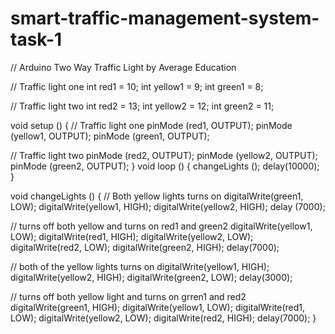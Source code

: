 # smart-traffic-management-system-task-1

// Arduino Two Way Traffic Light by Average Education

// Traffic light one
int red1 = 10;
int yellow1 = 9;
int green1 = 8;

// Traffic light two
int red2 = 13;
int yellow2 = 12;
int green2 = 11;

void setup () {
// Traffic light one
pinMode (red1, OUTPUT);
pinMode (yellow1, OUTPUT);
pinMode (green1, OUTPUT);

// Traffic light two
pinMode (red2, OUTPUT);
pinMode (yellow2, OUTPUT);
pinMode (green2, OUTPUT);
}
void loop () {
changeLights ();
delay(10000);
}

void changeLights () {
// Both yellow lights turns on
digitalWrite(green1, LOW);
digitalWrite(yellow1, HIGH);
digitalWrite(yellow2, HIGH);
delay (7000);

// turns off both yellow and turns on red1 and green2
digitalWrite(yellow1, LOW);
digitalWrite(red1, HIGH);
digitalWrite(yellow2, LOW);
digitalWrite(red2, LOW);
digitalWrite(green2, HIGH);
delay(7000);

// both of the yellow lights turns on 
digitalWrite(yellow1, HIGH);
digitalWrite(yellow2, HIGH);
digitalWrite(green2, LOW);
delay(3000);

// turns off both yellow light and turns on grren1 and red2
digitalWrite(green1, HIGH);
digitalWrite(yellow1, LOW);
digitalWrite(red1, LOW);
digitalWrite(yellow2, LOW);
digitalWrite(red2, HIGH);
delay(7000);
}

